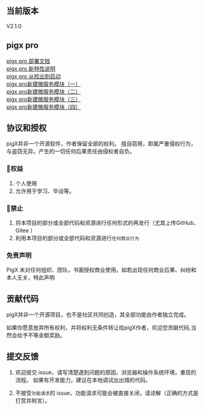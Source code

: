 ## 当前版本
V2.1.0
## pigx pro
[pigx pro 部署文档](doc/md/deploy.md)  
[pigx pro 新特性说明  ](https://www.bilibili.com/video/av37786337)   
[pigx pro 从检出到启动](https://www.bilibili.com/video/av37695530)  
[pigx pro新建微服务模块（一）](https://www.bilibili.com/video/av37737139)  
[pigx pro新建微服务模块（二）](https://www.bilibili.com/video/av37740030)  
[pigx pro新建微服务模块（三）](https://www.bilibili.com/video/av37743341)  
[pigx pro新建微服务模块（四）](https://www.bilibili.com/video/av37774264)  


## 协议和授权

pigX并非一个开源软件，作者保留全部的权利。
擅自窃用，即属严重侵权行为，与盗窃无异。产生的一切任何后果责任由侵权者自负。

### 🌹权益

1. 个人使用
2. 允许用于学习、毕设等。

### 🚫禁止  

1. 将本项目的部分或全部代码和资源进行任何形式的再发行（尤其上传GitHub、Gitee ）
2. 利用本项目的部分或全部代码和资源进行`任何商业行为`

### 免责声明

PigX 未对任何组织、团队，书面授权商业使用。如若出现任何商业后果、纠纷和本人无关，特此声明

## 贡献代码

pigX并非一个开源项目，也不是社区共同创造，其全部功能由作者独立完成。

如果你愿意放弃所有权利，并将权利无条件转让给pigX作者，欢迎您贡献代码,当然会给予不等金额奖励。

## 提交反馈

1. 欢迎提交 issue，请写清楚遇到问题的原因，浏览器和操作系统环境，重现的流程。
如果有开发能力，建议在本地调试出出错的代码。

2. 不接受`功能请求`的 issue，功能请求可能会被直接关闭，请谅解（正确的方式是打赏并附言）。

